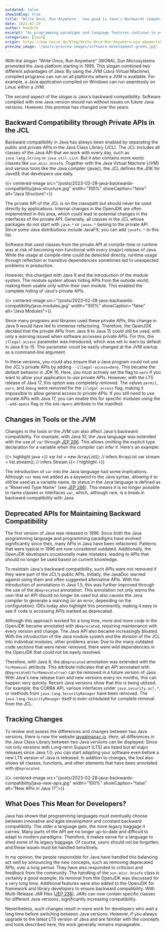 ```yaml
---
outdated: false
showInBlog: true
title: "Write Once, Run Anywhere - how good is Java's Backwards Compatibility?"
date: 2023-02-28
author: hendrik
excerpt: "As programming paradigms and language features continue to evolve, a question arises: Can Java still maintain the always advertised backwards compatibility?"
categories: [Java]
origin: https://www.heise.de/blog/Write-Once-Run-Anywhere-wie-abwaertskompatibel-ist-Java-eigentlich-wirklich-7342188.html
preview_image: "/posts/preview-images/software-development-green.jpg"
---
```


With the slogan "Write Once, Run Anywhere" (WORA), Sun Microsystems promoted the Java platform starting in 1995.
This slogan combined two different advantages of Java: By using the JVM (Java Virtual Machine), compiled programs can run on all platforms where a JVM is available.
For example, a Java application compiled on Windows can run seamlessly on Linux within a JVM.

The second aspect of the slogan is Java's backward compatibility.
Software compiled with one Java version should run without issues on future Java versions.
However, this promise has changed over the years.

## Backward Compatibility through Private APIs in the JCL

Backward compatibility in Java has always been enabled by separating the public and private APIs in the Java Class Library (JCL).
The JCL includes all classes of the Java API that we work with every day, such as `java.lang.String` or `java.util.List`.
But it also contains more exotic classes like `sun.misc.Unsafe`.
Together with the Java Virtual Machine (JVM) and various tools like the Java compiler (javac), the JCL defines the JDK for JavaSE that developers use daily.

{{< centered-image src="/posts/2023-02-28-java-backwards-compatibility/java-structure.jpg" width="100%" showCaption="false" alt="Java Structure">}}

The private API of the JCL is on the classpath but should never be used directly by applications.
Internal changes in the OpenJDK are often implemented in this area, which could lead to potential changes in the interfaces of the private API.
Generally, all classes in the JCL whose packages do not start with `java.*` or `javax.*` belong to the private API.
Since some Java distributions include JavaFX, you can add `javafx.*` to this list.

Software that used classes from the private API at compile-time or runtime was at risk of becoming non-functional with every (major) release of Java.
While the usage at compile-time could be detected directly, runtime usage through reflection or transitive dependencies sometimes led to unexpected problems in production.

However, this changed with Java 9 and the introduction of the module system.
The module system allows hiding APIs from the outside world, making them usable only within their own module.
This enabled the complete hiding of Java's private APIs.

{{< centered-image src="/posts/2023-02-28-java-backwards-compatibility/java-modules.jpg" width="100%" showCaption="false" alt="Java Modules">}}

Since many programs and libraries used these private APIs, this change in Java 9 would have led to immense refactoring.
Therefore, the OpenJDK decided that the private APIs from Java 9 to Java 15 could still be used, with only a warning issued when software accesses private APIs.
For this, the `illegal-access` parameter was introduced, which was set to warn by default in Java 9 to 15.
This parameter could be easily changed at the JVM startup as a command-line argument.

In these versions, you could also ensure that a Java program could not use the JCL's private APIs by adding `--illegal-access=deny`.
This became the default behavior in JDK 16.
Here, you must actively set the flag to `warn` if you want to allow your application to use private APIs.
However, with the LTS release of Java 17, this option was completely removed.
The values `permit`, `warn`, and `debug` were removed for the `illegal-access` flag, making it impossible to allow general access to private APIs.
If you still need to use private APIs with Java 17, you can enable this for specific modules using the `--add-opens` flag or the `Add-Opens` attribute in the manifest.

## Changes in Tools or the JVM

Changes in the tools or the JVM can also affect Java's backward compatibility.
For example, with Java 10, the Java language was extended with the use of `var` through [JEP 286](https://openjdk.org/jeps/286).
This allows omitting the explicit type declaration for a variable when the compiler can infer it.
Here's an example:

{{< highlight java >}}
var list = new ArrayList<String>(); // infers ArrayList<String>
var stream = list.stream(); // infers Stream<String>
{{< / highlight >}}

The introduction of `var` into the Java language had some implications.
Although `var` was not added as a keyword to the Java syntax, allowing it to still be used as a variable name, its status in the Java language is defined as a "Reserved Type Name" (see [JEP 286](https://openjdk.org/jeps/286)).
This means it is no longer possible to name classes or interfaces `var`, which, although rare, is a break in backward compatibility with Java.

## Deprecated APIs for Maintaining Backward Compatibility

The first version of Java was released in 1996.
Since both the Java programming language and programming paradigms have evolved significantly since then, many APIs in Java have been refactored.
Patterns that were typical in 1996 are now considered outdated.
Additionally, the OpenJDK developers occasionally make mistakes, leading to APIs that should no longer be used based on current knowledge.

To maintain Java's backward compatibility, such APIs were not removed if they were part of the JCL's public APIs.
Initially, the JavaDoc warned against using them and often suggested alternative APIs.
With the introduction of annotations in Java 1.5, this was further improved through the use of the `@Deprecated` annotation.
This annotation not only warns the user that an API should no longer be used but also causes the Java compiler to generate a warning (or an error, depending on the configuration).
IDEs today also highlight this prominently, making it easy to see if code is accessing APIs marked as deprecated.

Although this approach worked for a long time, more and more code in the OpenJDK became annotated with `@Deprecated`, requiring maintenance with every version and change.
The Java API also became increasingly bloated.
With the introduction of the Java module system and the division of the JCL into individual modules, other problems arose: Due to the many outdated code sections that were never removed, there were wild dependencies in the OpenJDK that could not be easily resolved.

Therefore, with Java 9, the `@Deprecated` annotation was extended with the `forRemoval` attribute.
This attribute indicates that an API annotated with `@Deprecated(forRemoval=true)` can be removed in a future version of Java.
With Java's new release train and new versions every six months, this can happen very quickly.
Recent Java versions show that this is being utilized.
For example, the CORBA API, various interfaces under `java.security.acl.*`, or methods from `java.lang.SecurityManager` have been removed.
The `java.lang.SecurityManager` itself is even scheduled for complete removal from the JCL.

## Tracking Changes

To review and assess the differences and changes between two Java versions, there is now the website [javaalmanac.io](https://javaalmanac.io/).
Here, all differences in the Java Class Library between two Java versions can be displayed.
Since not only versions with Long-term Support (LTS) are listed but all major releases since Java 1.0, you can start adapting your software even before a new LTS version of Java is released.
In addition to changes, the tool also shows all classes, functions, and other elements that have been annotated with `@Deprecated`.

{{< centered-image src="/posts/2023-02-28-java-backwards-compatibility/java-new-apis.jpg" width="100%" showCaption="false" alt="New APIs in Java 17">}}

## What Does This Mean for Developers?

Java has shown that programming languages must eventually choose between innovative and agile development and constant backward compatibility.
The older a language gets, the more legacy baggage it carries.
Many parts of the API are no longer up-to-date and difficult to adapt to modern paradigms.
Therefore, it makes sense for a language to shed some of its legacy baggage.
Of course, users should not be forgotten, and these issues must be handled sensitively.

In my opinion, the people responsible for Java have handled this balancing act well by announcing the new concepts, such as removing deprecated APIs, over a long period.
They have also responded to criticism and feedback from the community.
The handling of the `sun.misc.Unsafe` class is certainly a good example.
Its removal from the OpenJDK was discussed for a very long time.
Additional features were also added to the OpenJDK for framework and library developers to ensure backward compatibility.
With Multi-Release JAR files ([JEP 238](https://openjdk.org/jeps/238)), JARs can now contain specific classes for different Java versions, significantly increasing compatibility.

Nevertheless, such changes result in more work for developers who wait a long time before switching between Java versions.
However, if you always upgrade to the latest LTS version of Java and are familiar with the concepts and tools described here, the work generally remains manageable.